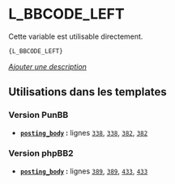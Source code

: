 # L_BBCODE_LEFT


Cette variable est utilisable directement.

```html
{L_BBCODE_LEFT}
```

[*Ajouter une description*](https://fa-tvars.appspot.com/var/L_BBCODE_LEFT)

## Utilisations dans les templates

### Version PunBB
* __[`posting_body`](../tpl/var/punbb/posting_body.md#readme) :__ lignes [`338`](../tpl/src/punbb/posting_body.tpl#L338), [`338`](../tpl/src/punbb/posting_body.tpl#L338), [`382`](../tpl/src/punbb/posting_body.tpl#L382), [`382`](../tpl/src/punbb/posting_body.tpl#L382)

### Version phpBB2
* __[`posting_body`](../tpl/var/subsilver/posting_body.md#readme) :__ lignes [`389`](../tpl/src/subsilver/posting_body.tpl#L389), [`389`](../tpl/src/subsilver/posting_body.tpl#L389), [`433`](../tpl/src/subsilver/posting_body.tpl#L433), [`433`](../tpl/src/subsilver/posting_body.tpl#L433)